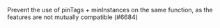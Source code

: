 Prevent the use of pinTags + minInstances on the same function, as the features are not mutually compatible (#6684)